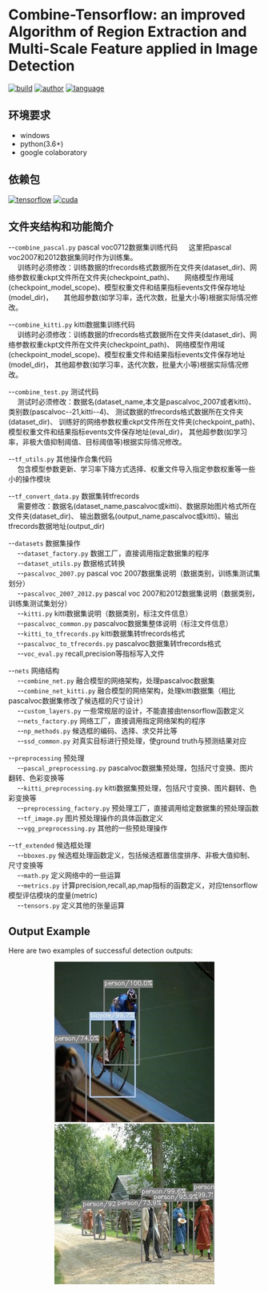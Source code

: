 Combine-Tensorflow: an improved Algorithm of Region Extraction and Multi-Scale Feature applied in Image Detection  
======

[![build](https://img.shields.io/badge/build-passing-green.svg)](https://img.shields.io/travis/maohye/combine-tensorflow)
[![author](https://img.shields.io/badge/author-maohye-blue.svg)](https://img.shields.io/travis/maohye/combine-tensorflow)
[![language](https://img.shields.io/badge/language-python-orange.svg)](https://img.shields.io/travis/maohye/combine-tensorflow)

环境要求
-----------------
* windows
* python(3.6+)
* google colaboratory

依赖包
-----------------
[![tensorflow](https://img.shields.io/badge/tensorflow-v1.13.0-red.svg)](https://img.shields.io/travis/maohye/combine-tensorflow)
[![cuda](https://img.shields.io/badge/cuda-10.0-red.svg)](https://img.shields.io/travis/maohye/combine-tensorflow)

文件夹结构和功能简介
-----------------

--`combine_pascal.py`  pascal voc0712数据集训练代码 
&emsp; 这里把pascal voc2007和2012数据集同时作为训练集。  
&emsp; 训练时必须修改：训练数据的tfrecords格式数据所在文件夹(dataset_dir)、网络参数权重ckpt文件所在文件夹(checkpoint_path)、
&emsp; 网络模型作用域(checkpoint_model_scope)、模型权重文件和结果指标events文件保存地址(model_dir)，
&emsp; 其他超参数(如学习率，迭代次数，批量大小等)根据实际情况修改。

--`combine_kitti.py`  kitti数据集训练代码  
&emsp; 训练时必须修改：训练数据的tfrecords格式数据所在文件夹(dataset_dir)、网络参数权重ckpt文件所在文件夹(checkpoint_path)、
网络模型作用域(checkpoint_model_scope)、模型权重文件和结果指标events文件保存地址(model_dir)，
其他超参数(如学习率，迭代次数，批量大小等)根据实际情况修改。  

--`combine_test.py`  测试代码  
&emsp; 测试时必须修改：数据名(dataset_name,本文是pascalvoc_2007或者kitti)、类别数(pascalvoc--21,kitti--4)、
测试数据的tfrecords格式数据所在文件夹(dataset_dir)、
训练好的网络参数权重ckpt文件所在文件夹(checkpoint_path)、模型权重文件和结果指标events文件保存地址(eval_dir)，
其他超参数(如学习率，非极大值抑制阈值、目标阈值等)根据实际情况修改。  

--`tf_utils.py`  其他操作合集代码  
&emsp; 包含模型参数更新、学习率下降方式选择、权重文件导入指定参数权重等一些小的操作模块  

--`tf_convert_data.py`  数据集转tfrecords  
&emsp; 需要修改：数据名(dataset_name,pascalvoc或kitti)、数据原始图片格式所在文件夹(dataset_dir)、
输出数据名(output_name,pascalvoc或kitti)、输出tfrecords数据地址(output_dir)  

--`datasets`  数据集操作  
&emsp; --`dataset_factory.py`  数据工厂，直接调用指定数据集的程序  
&emsp; --`dataset_utils.py`  数据格式转换  
&emsp; --`pascalvoc_2007.py`  pascal voc 2007数据集说明（数据类别，训练集测试集划分）  
&emsp; --`pascalvoc_2007_2012.py` pascal voc 2007和2012数据集说明（数据类别，训练集测试集划分）  
&emsp; --`kitti.py`  kitti数据集说明（数据类别，标注文件信息）  
&emsp; --`pascalvoc_common.py` pascalvoc数据集整体说明（标注文件信息）  
&emsp; --`kitti_to_tfrecords.py`  kitti数据集转tfrecords格式  
&emsp; --`pascalvoc_to_tfrecords.py`  pascalvoc数据集转tfrecords格式  
&emsp; --`voc_eval.py`  recall,precision等指标写入文件  
  
--`nets`  网络结构  
&emsp; --`combine_net.py`  融合模型的网络架构，处理pascalvoc数据集  
&emsp; --`combine_net_kitti.py`  融合模型的网络架构，处理kitti数据集（相比pascalvoc数据集修改了候选框的尺寸设计）  
&emsp; --`custom_layers.py`  一些常规层的设计，不能直接由tensorflow函数定义  
&emsp; --`nets_factory.py`  网络工厂，直接调用指定网络架构的程序  
&emsp; --`np_methods.py`  候选框的编码、选择、求交并比等  
&emsp; --`ssd_common.py`  对真实目标进行预处理，使ground truth与预测结果对应  

--`preprocessing` 预处理  
&emsp; --`pascal_preprocessing.py`  pascalvoc数据集预处理，包括尺寸变换、图片翻转、色彩变换等  
&emsp; --`kitti_preprocessing.py`  kitti数据集预处理，包括尺寸变换、图片翻转、色彩变换等  
&emsp; --`preprocessing_factory.py`  预处理工厂，直接调用给定数据集的预处理函数  
&emsp; --`tf_image.py`  图片预处理操作的具体函数定义  
&emsp; --`vgg_preprocessing.py`  其他的一些预处理操作  
  
--`tf_extended`  候选框处理  
&emsp; --`bboxes.py`  候选框处理函数定义，包括候选框置信度排序、非极大值抑制、尺寸变换等  
&emsp; --`math.py`  定义网络中的一些运算  
&emsp; --`metrics.py`  计算precision,recall,ap,map指标的函数定义，对应tensorflow模型评估模块的度量(metric)  
&emsp; --`tensors.py`  定义其他的张量运算  

Output Example
------------------
Here are two examples of successful detection outputs: 

<div align='center'><img src="https://github.com/maohye/combine-tensorflow/blob/master/pictures/1.jpg">

<div align='center'><img src="https://github.com/maohye/combine-tensorflow/blob/master/pictures/2.jpg">
